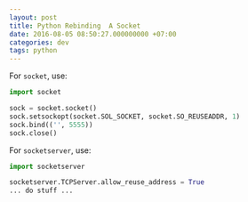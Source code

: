 ```yaml
---
layout: post
title: Python Rebinding  A Socket
date: 2016-08-05 08:50:27.000000000 +07:00
categories: dev
tags: python
---
```

For `socket`, use: 

```python
import socket

sock = socket.socket()
sock.setsockopt(socket.SOL_SOCKET, socket.SO_REUSEADDR, 1)
sock.bind(('', 5555))
sock.close()
```

For `socketserver`, use:
```python
import socketserver

socketserver.TCPServer.allow_reuse_address = True
... do stuff ...
```
